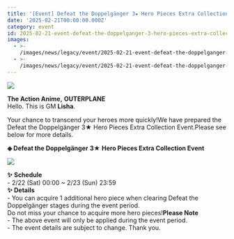 ```yaml
---
title: '[Event] Defeat the Doppelgänger 3★ Hero Pieces Extra Collection'
date: '2025-02-21T00:00:00.000Z'
category: event
id: 2025-02-21-event-defeat-the-doppelganger-3-hero-pieces-extra-collection-event
images:
  - >-
    /images/news/legacy/event/2025-02-21-event-defeat-the-doppelganger-3-hero-pieces-extra-collection-event/6456c4777da94da4bcc0de209bca3782.webp
  - >-
    /images/news/legacy/event/2025-02-21-event-defeat-the-doppelganger-3-hero-pieces-extra-collection-event/3b3e578b58264220a99684f9d32b0638.webp
---
```


![](/images/news/legacy/event/2025-02-21-event-defeat-the-doppelganger-3-hero-pieces-extra-collection-event/6456c4777da94da4bcc0de209bca3782.webp)  

**The Action Anime,** **OUTERPLANE**  
Hello. This is GM **Lisha**.  
  
Your chance to transcend your heroes more quickly!We have prepared the Defeat the Doppelgänger 3★ Hero Pieces Extra Collection Event.Please see below for more details.

**◈ Defeat the Doppelgänger** **3★** **Hero Pieces Extra Collection Event**

![](/images/news/legacy/event/2025-02-21-event-defeat-the-doppelganger-3-hero-pieces-extra-collection-event/3b3e578b58264220a99684f9d32b0638.webp)  
  
**✨** **Schedule**   
\- 2/22 (Sat) 00:00 ~ 2/23 (Sun) 23:59  
**✨** **Details**  
\- You can acquire 1 additional hero piece when clearing Defeat the Doppelgänger stages during the event period.  
Do not miss your chance to acquire more hero pieces!**Please Note**  
\- The above event will only be applied during the event period.  
\- The event details are subject to change. Thank you.
